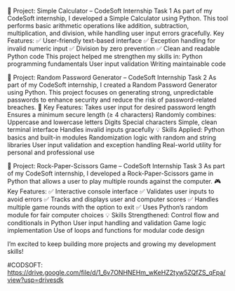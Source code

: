 🎯 Project: Simple Calculator – CodeSoft Internship Task 1
As part of my CodeSoft internship, I developed a Simple Calculator using Python. This tool performs basic arithmetic operations like addition, subtraction, multiplication, and division, while handling user input errors gracefully.
Key Features:
 ✅ User-friendly text-based interface
 ✅ Exception handling for invalid numeric input
 ✅ Division by zero prevention
 ✅ Clean and readable Python code
This project helped me strengthen my skills in:
Python programming fundamentals
User input validation
Writing maintainable code



🎯 Project: Random Password Generator – CodeSoft Internship Task 2
As part of my CodeSoft internship, I created a Random Password Generator using Python. This project focuses on generating strong, unpredictable passwords to enhance security and reduce the risk of password-related breaches.
🔑 Key Features:
Takes user input for desired password length
Ensures a minimum secure length (≥ 4 characters)
Randomly combines:
Uppercase and lowercase letters
Digits
Special characters
Simple, clean terminal interface
Handles invalid inputs gracefully
💡 Skills Applied:
Python basics and built-in modules
Randomization logic with random and string libraries
User input validation and exception handling
Real-world utility for personal and professional use



🎯 Project: Rock-Paper-Scissors Game – CodeSoft Internship Task 3
As part of my CodeSoft internship, I developed a Rock-Paper-Scissors game in Python that allows a user to play multiple rounds against the computer.
🎮 Key Features:
 ✅ Interactive console interface
 ✅ Validates user inputs to avoid errors
 ✅ Tracks and displays user and computer scores
 ✅ Handles multiple game rounds with the option to exit
 ✅ Uses Python’s random module for fair computer choices
💡 Skills Strengthened:
Control flow and conditionals in Python
User input handling and validation
Game logic implementation
Use of loops and functions for modular code design


I’m excited to keep building more projects and growing my development skills!

#CODSOFT: https://drive.google.com/file/d/1_6v7ONHNEHm_wKeHZ2tyw5ZQfZS_qFpa/view?usp=drivesdk
